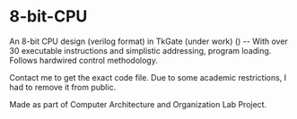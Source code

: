 # 8-bit-CPU
An 8-bit CPU design (verilog format) in TkGate (under work) () -- With over 30 executable instructions and simplistic addressing, program loading. Follows hardwired control methodology.

Contact me to get the exact code file. Due to some academic restrictions, I had to remove it from  public.

Made as part of Computer Architecture and Organization Lab Project.

